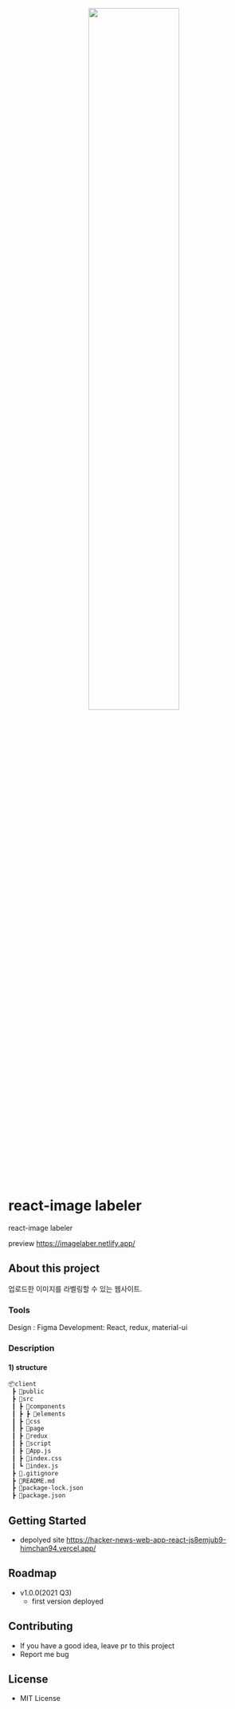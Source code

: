 <p align="center" width="100%">
    <img width="60%" height="60%" src="https://user-images.githubusercontent.com/71649055/162127924-a861d855-e1bf-40a2-a4bc-570aabf8279b.gif">
</p>

# react-image labeler
react-image labeler

preview
https://imagelaber.netlify.app/

## About this project

업로드한 이미지를 라벨링할 수 있는 웹사이트.

### Tools
Design : Figma
Development: React, redux, material-ui

### Description
#### 1) structure
```bash
📦client
 ┣ 📂public
 ┣ 📂src
 ┃ ┣ 📂components
 ┃ ┣ ┣ 📂elements
 ┃ ┣ 📂css
 ┃ ┣ 📂page
 ┃ ┣ 📂redux
 ┃ ┣ 📂script
 ┃ ┣ 📜App.js
 ┃ ┣ 📜index.css
 ┃ ┗ 📜index.js
 ┣ 📜.gitignore
 ┣ 📜README.md
 ┣ 📜package-lock.json
 ┣ 📜package.json
```

## Getting Started

- depolyed site
  https://hacker-news-web-app-react-js8emjub9-himchan94.vercel.app/

## Roadmap

- v1.0.0(2021 Q3)
  - first version deployed

## Contributing

- If you have a good idea, leave pr to this project
- Report me bug

## License

- MIT License
